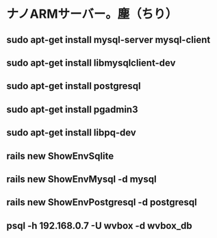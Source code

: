 ナノARMサーバー。塵（ちり）
=============

## sudo apt-get install mysql-server mysql-client 
## sudo apt-get install libmysqlclient-dev 

## sudo apt-get install postgresql
## sudo apt-get install pgadmin3
 

## sudo apt-get install libpq-dev 

## rails new ShowEnvSqlite  
## rails new ShowEnvMysql -d mysql  
## rails new ShowEnvPostgresql -d postgresql  

## psql -h 192.168.0.7 -U wvbox -d wvbox_db

